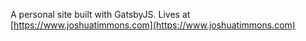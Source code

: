 A personal site built with GatsbyJS. Lives at [https://www.joshuatimmons.com](https://www.joshuatimmons.com)
